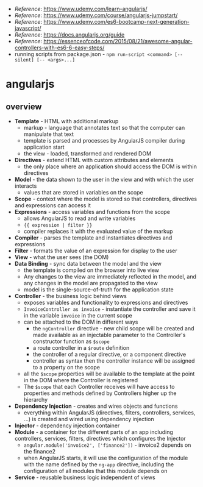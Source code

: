 * _Reference_: https://www.udemy.com/learn-angularjs/
* _Reference_: https://www.udemy.com/course/angularjs-jumpstart/
* _Reference_: https://www.udemy.com/es6-bootcamp-next-generation-javascript/
* _Reference_: https://docs.angularjs.org/guide
* _Reference_: https://essenceofcode.com/2015/08/21/awesome-angular-controllers-with-es6-6-easy-steps/
* running scripts from package.json - `npm run-script <command> [--silent] [-- <args>...]`

# angularjs
## overview
* **Template** - HTML with additional markup
    * markup - language that annotates text so that the computer can manipulate that text
    * template is parsed and processes by AngularJS compiler during application start
    * the view - loaded, transformed and rendered DOM
* **Directives** - extend HTML with custom attributes and elements
    * the only place where an application should access the DOM is within directives
* **Model** - the data shown to the user in the view and with which the user interacts
    * values that are stored in variables on the scope
* **Scope** - context where the model is stored so that controllers, directives and expressions can access it
* **Expressions** - access variables and functions from the scope
    * allows AngularJS to read and write variables
    * `{{ expression | filter }}`
    * compiler replaces it with the evaluated value of the markup
* **Compiler** - parses the template and instantiates directives and expressions
* **Filter** - formats the value of an expression for display to the user
* **View** - what the user sees (the DOM)
* **Data Binding** - sync data between the model and the view
    * the template is compiled on the browser into live view
    * Any changes to the view are immediately reflected in the model, and 
    any changes in the model are propagated to the view
    * model is the single-source-of-truth for the application state
* **Controller** - the business logic behind views
    * exposes variables and functionality to expressions and directives
    * `InvoiceController as invoice` - instantiate the controller and save it in the variable 
    `invoice` in the current scope
    * can be attached to the DOM in different ways
        * the `ngController` directive - new child scope will be created and made available as an injectable parameter 
        to the Controller's constructor function as `$scope`
        * a route controller in a `$route` definition
        * the controller of a regular directive, or a component directive
        * controller as syntax then the controller instance will be assigned to a property on the scope
    *  all the `$scope` properties will be available to the template at the point in the DOM where the Controller 
    is registered
    * The `$scope` that each Controller receives will have access to properties and methods defined by Controllers 
    higher up the hierarchy
* **Dependency Injection** - creates and wires objects and functions
    * everything within AngularJS (directives, filters, controllers, services, ...) 
    is created and wired using dependency injection
* **Injector** - dependency injection container
* **Module** - a container for the different parts of an app including controllers, services, 
filters, directives which configures the Injector
    * `angular.module('invoice2', ['finance2'])` - invoice2 depends on the finance2
    * when AngularJS starts, it will use the configuration of the module with the name defined by the 
    `ng-app` directive, including the configuration of all modules that this module depends on
* **Service** - reusable business logic independent of views